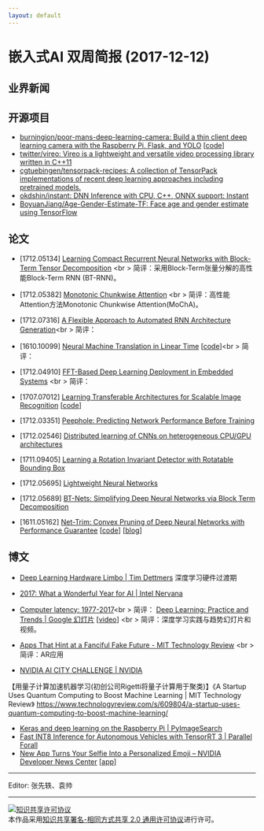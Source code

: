 ```yaml
---
layout: default
---
```


# 嵌入式AI 双周简报 (2017-12-12)

## 业界新闻





## 开源项目

- [burningion/poor-mans-deep-learning-camera: Build a thin client deep learning camera with the Raspberry Pi, Flask, and YOLO](https://github.com/burningion/poor-mans-deep-learning-camera)
[[code](https://www.makeartwithpython.com/blog/poor-mans-deep-learning-camera/)]
- [twitter/vireo: Vireo is a lightweight and versatile video processing library written in C++11](https://github.com//twitter/vireo)
- [cgtuebingen/tensorpack-recipes: A collection of TensorPack implementations of recent deep learning approaches including pretrained models.](https://github.com//cgtuebingen/tensorpack-recipes)
- [okdshin/instant: DNN Inference with CPU, C++, ONNX support: Instant](https://github.com//okdshin/instant)
- [BoyuanJiang/Age-Gender-Estimate-TF: Face age and gender estimate using TensorFlow](https://github.com//BoyuanJiang/Age-Gender-Estimate-TF)


## 论文

- [1712.05134] [Learning Compact Recurrent Neural Networks with Block-Term Tensor Decomposition](https://arxiv.org/abs/1712.05134) <br \>
简评：采用Block-Term张量分解的高性能Block-Term RNN (BT-RNN)。
- [1712.05382] [Monotonic Chunkwise Attention](https://arxiv.org/abs/1712.05382) <br \>
简评：高性能Attention方法Monotonic Chunkwise Attention(MoChA)。
- [1712.07316] [A Flexible Approach to Automated RNN Architecture Generation](https://arxiv.org/abs/1712.07316)<br \>
简评：
- [1610.10099] [Neural Machine Translation in Linear Time](https://arxiv.org/abs/1610.10099) [[code](https://github.com/kefirski/bytenet)]<br \>
简评：
- [1712.04910] [FFT-Based Deep Learning Deployment in Embedded Systems](https://arxiv.org/abs/1712.04910) <br \>
简评：


- [1707.07012] [Learning Transferable Architectures for Scalable Image Recognition](https://arxiv.org/abs/1707.07012) [[code](https://github.com//titu1994/Keras-NASNet)]
- [1712.03351] [Peephole: Predicting Network Performance Before Training](https://arxiv.org/abs/1712.03351)
- [1712.02546] [Distributed learning of CNNs on heterogeneous CPU/GPU architectures](https://arxiv.org/abs/1712.02546)
- [1711.09405] [Learning a Rotation Invariant Detector with Rotatable Bounding Box](https://arxiv.org/abs/1711.09405)
- [1712.05695] [Lightweight Neural Networks](https://arxiv.org/abs/1712.05695)
- [1712.05689] [BT-Nets: Simplifying Deep Neural Networks via Block Term Decomposition](https://arxiv.org/abs/1712.05689)
- [1611.05162] [Net-Trim: Convex Pruning of Deep Neural Networks with Performance Guarantee](https://arxiv.org/abs/1611.05162)
[[code](https://github.com/DNNToolBox/Net-Trim-v1)] [[blog](https://www.ibm.com/blogs/research/2017/12/pruning-ai-networks/)]


## 博文

- [Deep Learning Hardware Limbo | Tim Dettmers](http://timdettmers.com/2017/12/21/deep-learning-hardware-limbo/)
深度学习硬件过渡期
- [2017: What a Wonderful Year for AI | Intel Nervana](https://www.intelnervana.com/intel-ai-2017/)
- [Computer latency: 1977-2017](https://danluu.com/input-lag/)<br \>
简评：
[Deep Learning: Practice and Trends | Google 幻灯片](https://docs.google.com/presentation/d/e/2PACX-1vQMZsWfjjLLz_wi8iaMxHKawuTkdqeA3Gw00wy5dBHLhAkuLEvhB7k-4LcO5RQEVFzZXfS6ByABaRr4/pub?start=false&loop=false&delayms=60000&slide=id.g2a19ddb012_0_75) [[video](https://www.bilibili.com/video/av17078412/)] <br \>
简评：深度学习实践与趋势幻灯片和视频。

- [Apps That Hint at a Fanciful Fake Future - MIT Technology Review](https://www.technologyreview.com/s/609235/apps-that-hint-at-a-fanciful-fake-future/) <br \>
简评：AR应用
- [NVIDIA AI CITY CHALLENGE | NVIDIA](http://www.aicitychallenge.org/)

【用量子计算加速机器学习(初创公司Rigetti将量子计算用于聚类)】《A Startup Uses Quantum Computing to Boost Machine Learning | MIT Technology Review》 
https://www.technologyreview.com/s/609804/a-startup-uses-quantum-computing-to-boost-machine-learning/

- [Keras and deep learning on the Raspberry Pi | PyImageSearch](https://www.pyimagesearch.com/2017/12/18/keras-deep-learning-raspberry-pi/)
- [Fast INT8 Inference for Autonomous Vehicles with TensorRT 3 | Parallel Forall](https://devblogs.nvidia.com/parallelforall/int8-inference-autonomous-vehicles-tensorrt/)
- [New App Turns Your Selfie Into a Personalized Emoji – NVIDIA Developer News Center](https://news.developer.nvidia.com/new-app-turns-your-selfie-into-a-personalized-emoji/)
[[app](https://www.mirror-ai.com/)]




----

Editor: 张先轶、袁帅

----

<a rel="license" href="http://creativecommons.org/licenses/by-sa/2.0/"><img alt="知识共享许可协议" style="border-width:0" src="https://i.creativecommons.org/l/by-sa/2.0/88x31.png" /></a><br />本作品采用<a rel="license" href="http://creativecommons.org/licenses/by-sa/2.0/">知识共享署名-相同方式共享 2.0 通用许可协议</a>进行许可。

